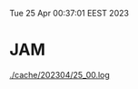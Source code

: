 Tue 25 Apr 00:37:01 EEST 2023
# JAM
<a href='./cache/202304/25_00.log'>./cache/202304/25_00.log</a>
